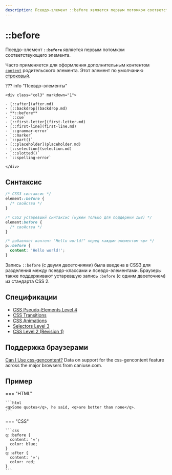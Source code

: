 ```yaml
---
description: Псевдо-элемент ::before является первым потомком соответствующего элемента
---
```


# ::before

Псевдо-элемент **`::before`** является первым потомком соответствующего элемента.

Часто применяется для оформления дополнительным контентом [`content`](content.md) родительского элемента. Этот элемент по умолчанию [строковый](display.md).

??? info "Псевдо-элементы"

    <div class="col3" markdown="1">

    - [::after](after.md)
    - [::backdrop](backdrop.md)
    - **::before**
    - `::cue`
    - [::first-letter](first-letter.md)
    - [::first-line](first-line.md)
    - `::grammar-error`
    - `::marker`
    - `::part()`
    - [::placeholder](placeholder.md)
    - [::selection](selection.md)
    - `::slotted()`
    - `::spelling-error`

    </div>

## Синтаксис

```css
/* CSS3 синтаксис */
element::before {
  /* свойства */
}

/* CSS2 устаревший синтаксис (нужен только для поддержки IE8) */
element:before {
  /* свойства */
}

/* добавляет контент "Hello world!" перед каждым элементом <p> */
p::before {
  content: 'Hello world!';
}
```

Запись `::before` (с двумя двоеточиями) была введена в CSS3 для разделения между псевдо-классами и псевдо-элементами. Браузеры также поддерживают устаревшую запись `:before` (с одним двоеточием) из стандарта CSS 2.

## Спецификации

- [CSS Pseudo-Elements Level 4](https://drafts.csswg.org/css-pseudo-4/#selectordef-before)
- [CSS Transitions](https://drafts.csswg.org/css-transitions/#animatable-properties)
- [CSS Animations](https://drafts.csswg.org/css-animations/)
- [Selectors Level 3](https://drafts.csswg.org/selectors-3/#gen-content)
- [CSS Level 2 (Revision 1)](http://www.w3.org/TR/CSS2/generate.html#before-after-content)

## Поддержка браузерами

<p class="ciu_embed" data-feature="css-gencontent" data-periods="future_1,current,past_1,past_2">
  <a href="http://caniuse.com/#feat=css-gencontent">Can I Use css-gencontent?</a> Data on support for the css-gencontent feature across the major browsers from caniuse.com.
</p>

## Пример

=== "HTML"

    ```html
    <q>Some quotes</q>, he said, <q>are better than none</q>.
    ```

=== "CSS"

    ```css
    q::before {
      content: '«';
      color: blue;
    }
    q::after {
      content: '»';
      color: red;
    }
    ```
